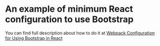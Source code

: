 # An example of minimum React configuration to use Bootstrap

You can find full description about how to do it at [Webpack Configuration for Using Bootstrap in React](https://medium.com/@vladbezden/webpack-configuration-for-using-bootstrap-in-react-a6ef2dfa1d95)